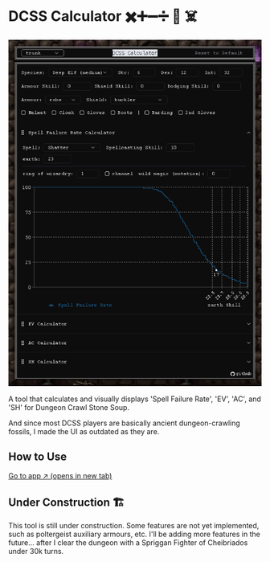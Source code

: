 # DCSS Calculator ✖️➕➖➗ 🟰 ☠️

<p align="center">
  <img src="./screenshot.png" alt="screenshot">
</p>

A tool that calculates and visually displays 'Spell Failure Rate', 'EV', 'AC', and 'SH' for Dungeon Crawl Stone Soup.

And since most DCSS players are basically ancient dungeon-crawling fossils, I made the UI as outdated as they are.

## How to Use

[Go to app ↗︎ (opens in new tab)](https://dcss-calculator.pages.dev/)

## Under Construction 🏗️

This tool is still under construction. Some features are not yet implemented, such as poltergeist auxiliary armours, etc. I'll be adding more features in the future... after I clear the dungeon with a Spriggan Fighter of Cheibriados under 30k turns.
